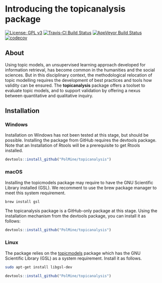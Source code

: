 Introducing the topicanalysis package
================

[![License: GPL
v3](https://img.shields.io/badge/License-GPLv3-blue.svg)](https://www.gnu.org/licenses/gpl-3.0)
[![Travis-CI Build
Status](https://api.travis-ci.org/PolMine/topicanalysis.svg?branch=master)](https://travis-ci.org/PolMine/topicanalysis)
[![AppVeyor Build
Status](https://ci.appveyor.com/api/projects/status/github/PolMine/topicanalysis?branch=master&svg=true)](https://ci.appveyor.com/project/PolMine/topicanalysis)
[![codecov](https://codecov.io/gh/PolMine/topicanalysis/branch/master/graph/badge.svg)](https://codecov.io/gh/PolMine/topicanalysis/branch/master)

## About

Using topic models, an unsupervised learning approach developed for
information retrieval, has become common in the humanities and the
social sciences. But in this disciplinary context, the methodological
relocation of topic modelling requires the development of best practices
and tools how validity can be ensured. The **topicanalysis** package
offers a toolset to evaluate topic models, and to support validation by
offering a nexus between quantitative and qualitative inquiry.

## Installation

### Windows

Installation on Windows has not been tested at this stage, but should be
possible. Installing the package from GitHub requires the devtools
package. Note that an Installation of Rtools will be a prerequisite to
get Rtools installed.

``` r
devtools::install_github("PolMine/topicanalysis")
```

### macOS

Installing the topicmodels package may require to have the GNU
Scientific Library installed (GSL). We recomment to use the brew package
manager to meet this system requirement.

``` sh
brew install gsl
```

The topicanalysis package is a GitHub-only package at this stage. Using
the installation mechanism from the devtools package, you can install it
as follows:

``` r
devtools::install_github("PolMine/topicanalysis")
```

### Linux

The package relies on the
[topicmodels](https://CRAN.R-project.org/package=topicmodels) package
which has the GNU Scientific Library (GSL) as a system requirement.
Install it as follows.

``` sh
sudo apt-get install libgsl-dev
```

``` r
devtools::install_github("PolMine/topicanalysis")
```
